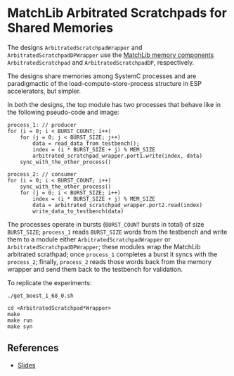 # MatchLib Arbitrated Scratchpads for Shared Memories

The designs `ArbitratedScratchpadWrapper` and `ArbitratedScratchpadDPWrapper` use the [MatchLib memory components](https://nvlabs.github.io/matchlib/group___arbitrated_scratchpad.html) `ArbitratedScratchpad` and `ArbitratedScratchpadDP`, respectively.

The designs share memories among SystemC processes and are paradigmactic of the load-compute-store-process structure in ESP accelerators, but simpler.

In both the designs, the top module has two processes that behave like in the following pseudo-code and image:

```
process_1: // producer
for (i = 0; i < BURST_COUNT; i++)
    for (j = 0; j < BURST_SIZE; j++)
        data = read_data_from_testbench();
        index = (i * BURST_SIZE + j) % MEM_SIZE
        arbitrated_scratchpad_wrapper.port1.write(index, data)
    sync_with_the_other_process()

process_2: // consumer
for (i = 0; i < BURST_COUNT; i++)
    sync_with_the_other_process()
    for (j = 0; i < BURST_SIZE; i++)
        index = (i * BURST_SIZE + j) % MEM_SIZE
        data = arbitrated_scratchpad_wrapper.port2.read(index)
        write_data_to_testbench(data)
```

The processes operate in bursts (`BURST_COUNT` bursts in total) of size `BURST_SIZE`; `process_1` reads `BURST_SIZE` words from the testbench and write them to a module either `ArbitratedScratchpadWrapper` or `ArbitratedScratchpadDPWrapper`; these modules wrap the MatchLib arbitrated scrathpad; once `process_1` completes a burst it syncs with the `process_2`; finally, `process_2` reads those words back from the memory wrapper and send them back to the testbench for validation.


To replicate the experiments:

```
./get_boost_1_68_0.sh
```

```
cd <ArbitratedScratchpad*Wrapper>
make
make run
make syn
```

## References

- [Slides](https://docs.google.com/presentation/d/1pwKd-JKmadxN98U0Qt4mZs1unXBNXEb6HYyhML4dOEI/edit?usp=sharing)
